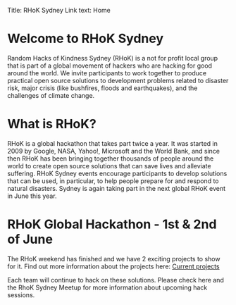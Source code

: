 Title: RHoK Sydney
Link text: Home

# Welcome to RHoK Sydney

Random Hacks of Kindness Sydney (RHoK) is a not for profit local group that is part of a global movement of hackers who are hacking for good around the world.  We invite participants to work together to produce practical open source solutions to development problems related to disaster risk, major crisis (like bushfires, floods and earthquakes), and the challenges of climate change.  

# What is RHoK?

RHoK is a global hackathon that takes part twice a year.  It was started in 2009 by Google, NASA, Yahoo!, Microsoft and the World Bank, and since then RHoK has been bringing together thousands of people around the world to create open source solutions that can save lives and alleviate suffering. 
RHoK Sydney events encourage participants to develop solutions that can be used, in particular, to help people prepare for and respond to natural disasters.
Sydney is again taking part in the next global RHoK event in June this year.   

# RHoK Global Hackathon - 1st & 2nd of June
The RHoK weekend has finished and we have 2 exciting projects to show for it.  Find out more information about the projects here: [Current projects](/problems)

Each team will continue to hack on these solutions.  Please check here and the RhoK Sydney Meetup for more information about upcoming hack sessions.

